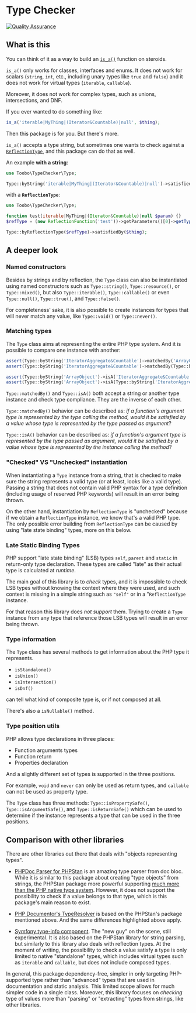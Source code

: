 # Type Checker

[![Quality Assurance](https://github.com/Toobo/TypeChecker/actions/workflows/quality-assurance.yml/badge.svg)](https://github.com/Toobo/TypeChecker/actions/workflows/quality-assurance.yml)

## What is this

You can think of it as a way to build an [`is_a()`](https://www.php.net/manual/it/function.is-a.php) function on steroids.

`is_a()` only works for classes, interfaces and enums. It does not work for scalars (`string`, `int`, etc., including unary types like `true` and `false`) and it does not work for virtual types (`iterable`, `callable`).

Moreover, it does not work for complex types, such as unions, intersections, and DNF.

If you ever wanted to do something like:

```php
is_a('iterable|MyThing|(Iterator&Countable)|null', $thing);
```

Then this package is for you. But there's more.

`is_a()` accepts a type string, but sometimes one wants to check against a [`ReflectionType`](https://www.php.net/manual/it/class.reflectiontype.php), and this package can do that as well.

An example **with a string**:

```php
use Toobo\TypeChecker\Type;

Type::byString('iterable|MyThing|(Iterator&Countable)|null')->satisfiedBy($thing);
```

with a **`ReflectionType`**:

```php
use Toobo\TypeChecker\Type;

function test(iterable|MyThing|(Iterator&Countable)|null $param) {}
$refType = (new ReflectionFunction('test'))->getParameters()[0]->getType();

Type::byReflectionType($refType)->satisfiedBy($thing);
```


## A deeper look



### Named constructors

Besides by strings and by reflection, the `Type` class can also be instantiated using named constructors such as `Type::string()`, `Type::resource()`, or `Type::mixed()`, but also `Type::iterable()`, `Type::callable()` or even `Type::null()`, `Type::true()`, and `Type::false()`.

For completeness' sake, it is also possible to create instances for types that will never match any value, like `Type::void()` or `Type::never()`.



### Matching types

The `Type` class aims at representing the entire PHP type system. And it is possible to compare one instance with another:

```php
assert(Type::byString('IteratorAggregate&Countable')->matchedBy('ArrayObject'));
assert(Type::byString('IteratorAggregate&Countable')->matchedBy(Type::byString('ArrayObject')));

assert(Type::byString('ArrayObject')->isA('IteratorAggregate&Countable'));
assert(Type::byString('ArrayObject')->isA(Type::byString('IteratorAggregate&Countable')));
```

`Type::matchedBy()` and `Type::isA()` both accept a string or another type instance and check type compliance. They are the inverse of each other.

`Type::matchedBy()` behavior can be described as: _if a function's argument type is represented by the type calling the method, would it be satisfied by a value whose type is represented by the type passed as argument_?

`Type::isA()` behavior can be described as: _if a function's argument type is represented by the type passed as argument, would it be satisfied by a value whose type is represented by the instance calling the method_?



### "Checked" VS "Unchecked" instantiation

When instantiating a `Type` instance from a string, that is checked to make sure the string represents a valid type (or at least, looks like a valid type). Passing a string that does not contain valid PHP syntax for a type definition (including usage of reserved PHP keywords) will result in an error being thrown.

On the other hand, instantiation by `ReflectionType` is "unchecked" because if we obtain a `ReflectionType` instance, we know that's a valid PHP type. The only possible error building from `ReflectionType` can be caused by using "late state binding" types, more on this below.



### Late Static Binding Types

PHP support "late state binding" (LSB) types `self`, `parent` and `static` in return-only type declaration. These types are called "late" as their actual type is calculated at _runtime_.

The main goal of this library is to _check_ types, and it is impossible to check LSB types without knowing the context where they were used, and such context is missing in a simple string such as `"self"` or in a "`ReflectionType` instance.

For that reason this library does *not support* them. Trying to create a `Type` instance from any type that reference those LSB types will result in an error being thrown.

### Type information

The `Type` class has several methods to get information about the PHP type it represents.

- `isStandalone()`
- `isUnion()`
- `isIntersection()`
- `isDnf()`

can tell what kind of composite type is, or if not composed at all.

There's also a `isNullable()` method.



### Type position utils

PHP allows type declarations in three places:

- Function arguments types
- Function return
- Properties declaration

And a slightly different set of types is supported in the three positions.

For example, `void` and `never` can only be used as return types, and `callable` can not be used as property type.

The `Type` class has three methods: `Type::isPropertySafe()`, `Type::isArgumentSafe()`, and `Type::isReturnSafe()` which can be used to determine if the instance represents a type that can be used in the three positions.



## Comparison with other libraries

There are other libraries out there that deals with "objects representing types".

- [PHPDoc Parser for PHPStan](https://github.com/phpstan/phpdoc-parser) is an amazing type parser  from doc bloc. While it is similar to this package about creating "type objects" from strings,
  the PHPStan package more powerful supporting [much more than the PHP native type system](https://phpstan.org/writing-php-code/phpdoc-types).
  However, it does not support the possibility to check if a value belongs to that type, which is this package's main reason to exist.
  
- [PHP Documentor's TypeResolver](https://github.com/phpDocumentor/TypeResolver) is based on the PHPStan's package mentioned above. And the same differences highlighted above apply.
  
- [Symfony type-info component](https://github.com/symfony/type-info). The "new guy" on the scene, still experimental. It is also based on the PHPStan library for string parsing, but similarly
  to this library also deals with reflection types. At the moment of writing, the possibility to check a value satisfy a type is only limited to native "standalone" types, which includes virtual types such as `iterable` and `callable`, but does not include composed types.

In general, this package dependency-free, simpler in only targeting PHP-supported type rather than "advanced" types that are used in documentation and static analysis. This limited scope allows for much simpler code in a single class. Moreover, this library focuses on _checking_ type of values more than "parsing" or "extracting" types from strings, like other libraries.

